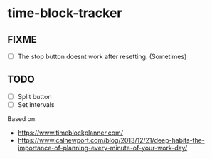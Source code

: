 # time-block-tracker

## FIXME

- [ ] The stop button doesnt work after resetting. (Sometimes)

## TODO 

- [ ] Split button
- [ ] Set intervals

Based on:
  - https://www.timeblockplanner.com/
  - https://www.calnewport.com/blog/2013/12/21/deep-habits-the-importance-of-planning-every-minute-of-your-work-day/
